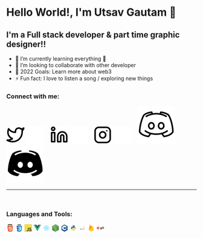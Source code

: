 # Hello World!, I'm Utsav Gautam 👋 

## I'm a Full stack developer & part time graphic designer!!

- 🌱 I’m currently learning everything 🤣
- 👯 I’m looking to collaborate with other developer
- 🥅 2022 Goals: Learn more about web3
- ⚡ Fun fact: I love to listen a song / exploring new things


### Connect with me:

[![website](./img/twitter-light.svg)](https://twitter.com/UGtwenty#gh-light-mode-only)
[![website](./img/twitter-dark.svg)](https://twitter.com/UGtwenty#gh-dark-mode-only)
&nbsp;&nbsp;
[![website](./img/linkedin-light.svg)](https://www.linkedin.com/in/utsav-gautam/#gh-light-mode-only)
[![website](./img/linkedin-dark.svg)](https://www.linkedin.com/in/utsav-gautam/#gh-dark-mode-only)
&nbsp;&nbsp;
[![website](./img/instagram-light.svg)](https://www.instagram.com/utsav_._gautam/#gh-light-mode-only)
[![website](./img/instagram-dark.svg)](https://www.instagram.com/utsav_._gautam/#gh-dark-mode-only)
&nbsp;&nbsp;
[![website](./img/discord-light.svg)](https://https://discord.com/channels/@me/Demon_Slayer#8600/#gh-light-mode-only)
[![website](./img/discord-dark.svg)](https://https://discord.com/channels/@me/Demon_Slayer#8600/#gh-dark-mode-only)

---
<br/>

### Languages and Tools: 

<code><img height="20" src="https://raw.githubusercontent.com/github/explore/80688e429a7d4ef2fca1e82350fe8e3517d3494d/topics/html/html.png"></code>
<code><img height="20" src="https://raw.githubusercontent.com/github/explore/80688e429a7d4ef2fca1e82350fe8e3517d3494d/topics/css/css.png"></code>
<code><img height="20" src="https://raw.githubusercontent.com/github/explore/80688e429a7d4ef2fca1e82350fe8e3517d3494d/topics/javascript/javascript.png"></code>
<code><img height="20" src="https://raw.githubusercontent.com/github/explore/80688e429a7d4ef2fca1e82350fe8e3517d3494d/topics/vue/vue.png"></code>
<code><img height="20" src="https://raw.githubusercontent.com/github/explore/80688e429a7d4ef2fca1e82350fe8e3517d3494d/topics/react/react.png"></code>
<code><img height="20" src="https://raw.githubusercontent.com/github/explore/80688e429a7d4ef2fca1e82350fe8e3517d3494d/topics/nodejs/nodejs.png"></code>
<code><img height="20" src="https://raw.githubusercontent.com/github/explore/80688e429a7d4ef2fca1e82350fe8e3517d3494d/topics/cpp/cpp.png"></code>
<code><img height="20" src="https://raw.githubusercontent.com/github/explore/80688e429a7d4ef2fca1e82350fe8e3517d3494d/topics/python/python.png"></code>
<code><img height="20" src="https://raw.githubusercontent.com/github/explore/80688e429a7d4ef2fca1e82350fe8e3517d3494d/topics/mysql/mysql.png"></code>
<code><img height="20" src="https://raw.githubusercontent.com/github/explore/80688e429a7d4ef2fca1e82350fe8e3517d3494d/topics/firebase/firebase.png"></code>
<code><img height="20" src="https://raw.githubusercontent.com/github/explore/80688e429a7d4ef2fca1e82350fe8e3517d3494d/topics/git/git.png"></code>

<br />

